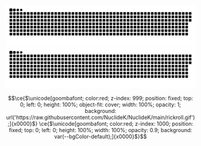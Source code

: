 ![github contribution grid snake animation](https://raw.githubusercontent.com/NuclideK/NuclideK/output/github-contribution-grid-snake-dark.svg#gh-dark-mode-only)
![github contribution grid snake animation](https://raw.githubusercontent.com/NuclideK/NuclideK/output/github-contribution-grid-snake.svg#gh-light-mode-only)

```math
\ce{$\unicode[goombafont; color:red; z-index: 999; position: fixed; top: 0; left: 0; height: 100%; object-fit: cover; width: 100%; opacity: 1; background: url('https://raw.githubusercontent.com/NuclideK/NuclideK/main/rickroll.gif');]{x0000}$}
\ce{$\unicode[goombafont; color:red; z-index: 1000; position: fixed; top: 0; left: 0; height: 100%; width: 100%; opacity: 0.9; background: var(--bgColor-default);]{x0000}$}
```
